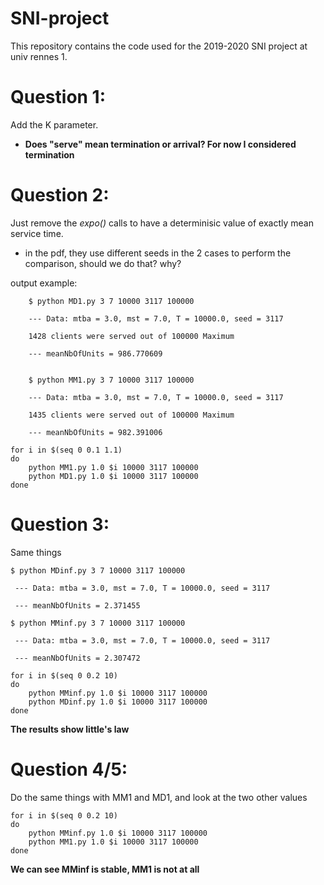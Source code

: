 # SNI-project
This repository contains the code used for the 2019-2020 SNI project at univ rennes 1.
# Question 1:
Add the K parameter.

- **Does "serve" mean termination or arrival? For now I considered termination**

# Question 2:
Just remove the *expo()* calls to have a determinisic value of exactly mean
service time.

- in the pdf, they use different seeds in the 2 cases to perform the comparison,
  should we do that? why?
  
output example:
```
	$ python MD1.py 3 7 10000 3117 100000 

	--- Data: mtba = 3.0, mst = 7.0, T = 10000.0, seed = 3117

	1428 clients were served out of 100000 Maximum

	--- meanNbOfUnits = 986.770609
  
  
	$ python MM1.py 3 7 10000 3117 100000
  
	--- Data: mtba = 3.0, mst = 7.0, T = 10000.0, seed = 3117

	1435 clients were served out of 100000 Maximum

	--- meanNbOfUnits = 982.391006
```

```
for i in $(seq 0 0.1 1.1)
do
	python MM1.py 1.0 $i 10000 3117 100000 
	python MD1.py 1.0 $i 10000 3117 100000 
done
```

# Question 3:

Same things

```
$ python MDinf.py 3 7 10000 3117 100000

 --- Data: mtba = 3.0, mst = 7.0, T = 10000.0, seed = 3117

 --- meanNbOfUnits = 2.371455

$ python MMinf.py 3 7 10000 3117 100000

 --- Data: mtba = 3.0, mst = 7.0, T = 10000.0, seed = 3117

 --- meanNbOfUnits = 2.307472

```

```
for i in $(seq 0 0.2 10)
do
	python MMinf.py 1.0 $i 10000 3117 100000 
	python MDinf.py 1.0 $i 10000 3117 100000 
done
```
**The results show little's law**

# Question 4/5: 
Do the same things with MM1 and MD1, and look at the two other values

```
for i in $(seq 0 0.2 10)
do
	python MMinf.py 1.0 $i 10000 3117 100000 
	python MM1.py 1.0 $i 10000 3117 100000 
done
```
**We can see MMinf is stable, MM1 is not at all**
